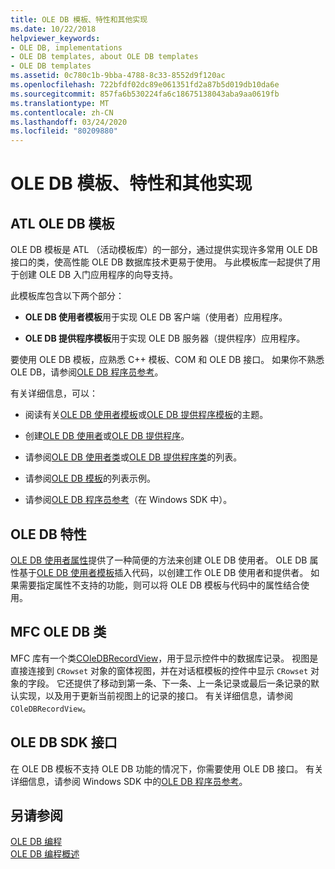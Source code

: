 ```yaml
---
title: OLE DB 模板、特性和其他实现
ms.date: 10/22/2018
helpviewer_keywords:
- OLE DB, implementations
- OLE DB templates, about OLE DB templates
- OLE DB templates
ms.assetid: 0c780c1b-9bba-4788-8c33-8552d9f120ac
ms.openlocfilehash: 722bfdf02dc89e061351fd2a87b5d019db10da6e
ms.sourcegitcommit: 857fa6b530224fa6c18675138043aba9aa0619fb
ms.translationtype: MT
ms.contentlocale: zh-CN
ms.lasthandoff: 03/24/2020
ms.locfileid: "80209880"
---
```

# <a name="ole-db-templates-attributes-and-other-implementations"></a>OLE DB 模板、特性和其他实现

## <a name="atl-ole-db-templates"></a>ATL OLE DB 模板

OLE DB 模板是 ATL （活动模板库）的一部分，通过提供实现许多常用 OLE DB 接口的类，使高性能 OLE DB 数据库技术更易于使用。 与此模板库一起提供了用于创建 OLE DB 入门应用程序的向导支持。

此模板库包含以下两个部分：

- **OLE DB 使用者模板**用于实现 OLE DB 客户端（使用者）应用程序。

- **OLE DB 提供程序模板**用于实现 OLE DB 服务器（提供程序）应用程序。

要使用 OLE DB 模板，应熟悉 C++ 模板、COM 和 OLE DB 接口。 如果你不熟悉 OLE DB，请参阅[OLE DB 程序员参考](/sql/connect/oledb/ole-db/oledb-driver-for-sql-server-programming)。

有关详细信息，可以：

- 阅读有关[OLE DB 使用者模板](../../data/oledb/ole-db-consumer-templates-cpp.md)或[OLE DB 提供程序模板](../../data/oledb/ole-db-provider-templates-cpp.md)的主题。

- 创建[OLE DB 使用者](../../data/oledb/creating-an-ole-db-consumer.md)或[OLE DB 提供程序](../../data/oledb/creating-an-ole-db-provider.md)。

- 请参阅[OLE DB 使用者类](../../data/oledb/ole-db-consumer-templates-reference.md)或[OLE DB 提供程序类](../../data/oledb/ole-db-provider-templates-reference.md)的列表。

- 请参阅[OLE DB 模板](https://github.com/Microsoft/VCSamples/tree/master/VC2010Samples/ATL/OLEDB)的列表示例。

- 请参阅[OLE DB 程序员参考](/sql/connect/oledb/ole-db/oledb-driver-for-sql-server-programming)（在 Windows SDK 中）。

## <a name="ole-db-attributes"></a>OLE DB 特性

[OLE DB 使用者属性](../../windows/ole-db-consumer-attributes.md)提供了一种简便的方法来创建 OLE DB 使用者。 OLE DB 属性基于[OLE DB 使用者模板](../../data/oledb/ole-db-consumer-templates-reference.md)插入代码，以创建工作 OLE DB 使用者和提供者。 如果需要指定属性不支持的功能，则可以将 OLE DB 模板与代码中的属性结合使用。

## <a name="mfc-ole-db-classes"></a>MFC OLE DB 类

MFC 库有一个类[COleDBRecordView](../../mfc/reference/coledbrecordview-class.md)，用于显示控件中的数据库记录。 视图是直接连接到 `CRowset` 对象的窗体视图，并在对话框模板的控件中显示 `CRowset` 对象的字段。 它还提供了移动到第一条、下一条、上一条记录或最后一条记录的默认实现，以及用于更新当前视图上的记录的接口。 有关详细信息，请参阅 `COleDBRecordView`。

## <a name="ole-db-sdk-interfaces"></a>OLE DB SDK 接口

在 OLE DB 模板不支持 OLE DB 功能的情况下，你需要使用 OLE DB 接口。 有关详细信息，请参阅 Windows SDK 中的[OLE DB 程序员参考](/sql/connect/oledb/ole-db/oledb-driver-for-sql-server-programming)。

## <a name="see-also"></a>另请参阅

[OLE DB 编程](../../data/oledb/ole-db-programming.md)<br/>
[OLE DB 编程概述](../../data/oledb/ole-db-programming-overview.md)
